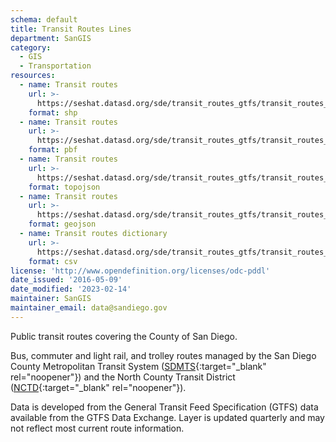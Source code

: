 ```yaml
---
schema: default
title: Transit Routes Lines
department: SanGIS
category:
  - GIS
  - Transportation
resources:
  - name: Transit routes
    url: >-
      https://seshat.datasd.org/sde/transit_routes_gtfs/transit_routes_datasd.zip
    format: shp
  - name: Transit routes
    url: >-
      https://seshat.datasd.org/sde/transit_routes_gtfs/transit_routes_datasd.pbf
    format: pbf
  - name: Transit routes
    url: >-
      https://seshat.datasd.org/sde/transit_routes_gtfs/transit_routes_datasd.topo.json
    format: topojson
  - name: Transit routes
    url: >-
      https://seshat.datasd.org/sde/transit_routes_gtfs/transit_routes_datasd.geojson
    format: geojson
  - name: Transit routes dictionary
    url: >-
      https://seshat.datasd.org/sde/transit_routes_gtfs/transit_routes_dictionary_datasd.csv
    format: csv
license: 'http://www.opendefinition.org/licenses/odc-pddl'
date_issued: '2016-05-09'
date_modified: '2023-02-14'
maintainer: SanGIS
maintainer_email: data@sandiego.gov
---
```

Public transit routes covering the County of San Diego.
<!--more-->
Bus, commuter and light rail, and trolley routes managed by the San Diego County Metropolitan Transit System ([SDMTS]('https://www.sdmts.com/'){:target="_blank" rel="noopener"}) and the North County Transit District ([NCTD](http://www.gonctd.com/){:target="_blank" rel="noopener"}).

Data is developed from the General Transit Feed Specification (GTFS) data available from the GTFS Data Exchange. Layer is updated quarterly and may not reflect most current route information.
